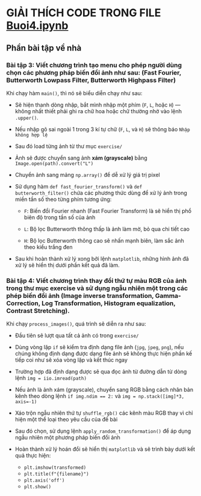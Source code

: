 # GIẢI THÍCH CODE TRONG FILE [Buoi4.ipynb](./Buoi4.ipynb)

## Phần bài tập về nhà

### Bài tập 3: Viết chương trình tạo menu cho phép người dùng chọn các phương pháp biến đổi ảnh như sau: (Fast Fourier, Butterworth Lowpass Filter, Butterworth Highpass Filter)

Khi chạy hàm `main()`, thì nó sẽ biểu diễn chạy như sau:

 - Sẽ hiện thanh dòng nhập, bắt mình nhập một phím (`F`, `L`, hoặc `H`) — không nhất thiết phải ghi ra chữ hoa hoặc chữ thường nhờ vào lệnh `.upper()`.

 - Nếu nhập gõ sai ngoài 1 trong 3 kí tự chữ (`F`, `L`, và `H`) sẽ thông báo `Nhập không hợp lệ`

 - Sau đó load từng ảnh từ thư mục `exercise/`

 - Ảnh sẽ được chuyển sang ảnh **xám (grayscale)** bằng `Image.open(path).convert("L")`

 - Chuyển ảnh sang mảng `np.array()` để dễ xử lý giá trị pixel

 - Sử dụng hàm `def fast_fourier_transform()` và `def butterworth_filter()` chứa các phương thức dùng để xử lý ảnh trong miền tần số theo từng phím tương ứng:

   - `F`: Biến đổi Fourier nhanh (Fast Fourier Transform) là sẽ hiển thị phổ biên độ trong tần số của ảnh

   - `L`: Bộ lọc Butterworth thông thấp là ảnh làm mờ, bỏ qua chi tiết cao

   - `H`: Bộ lọc Butterworth thông cao sẽ nhấn mạnh biên, làm sắc ảnh theo kiểu trắng đen 

 - Sau khi hoàn thành xử lý xong bởi lệnh `matplotlib`, những hình ảnh đã xử lý sẽ hiển thị dưới phần kết quả đã làm.


### Bài tập 4: Viết chương trình thay đổi thứ tự màu RGB của ảnh trong thư mục exercise và sử dụng ngẫu nhiên một trong các phép biến đổi ảnh (Image inverse transformation, Gamma-Correction, Log Transformation, Histogram equalization, Contrast Stretching).

Khi chạy `process_images()`, quá trình sẽ diễn ra như sau:

 - Đầu tiên sẽ lượt qua tất cả ảnh có trong `exercise/`  

 - Dùng vòng lặp `if` sẽ kiểm tra định dạng file ảnh (`jpg`, `jpeg`, `png`), nếu chúng không định dạng được dạng file ảnh sẽ không thực hiện phần kế tiếp coi như sẽ xóa vòng lặp và kết thúc ngay

 - Trường hợp đã định dạng được sẽ qua đọc ảnh từ đường dẫn từ dòng lệnh `img = iio.imread(path)`

 - Nếu ảnh là ảnh xám (grayscale), chuyển sang RGB bằng cách nhân bản kênh theo dòng lệnh `if img.ndim == 2:` và `img = np.stack([img]*3, axis=-1)`

 - Xáo trộn ngẫu nhiên thứ tự `shuffle_rgb()` các kênh màu RGB thay vì chỉ hiện một thể loại theo yêu cầu của đề bài 

 - Sau đó chọn, sử dụng lệnh `apply_random_transformation()` để áp dụng ngẫu nhiên một phương pháp biến đổi ảnh

 - Hoàn thành xử lý hoán đổi sẽ hiển thị `matplotlib` và sẽ trình bày dưới kết quả thực hiện:
     - `plt.imshow(transformed)`  
     - `plt.title(f"{filename}")`  
     - `plt.axis('off')`  
     - `plt.show()`


